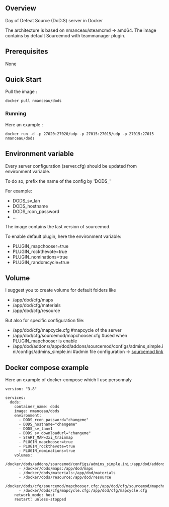 ## Overview

Day of Defeat Source (DoD:S) server in Docker

The architecture is based on nmanceau/steamcmd -> amd64.
The image contains by default Sourcemod with teammanager plugin.

## Prerequisites
None

## Quick Start
Pull the image :
```
docker pull nmanceau/dods
```

### Running
Here an example :
```
docker run -d -p 27020:27020/udp -p 27015:27015/udp -p 27015:27015 nmanceau/dods
```

## Environment variable
Every server configuration (server.cfg) should be updated from environment variable.

To do so, prefix the name of the config by 'DODS_'

For example:
* DODS_sv_lan
* DODS_hostname
* DODS_rcon_password
* ...

The image contains the last version of sourcemod.

To enable default plugin, here the environment variable:
* PLUGIN_mapchooser=true
* PLUGIN_rockthevote=true
* PLUGIN_nominations=true
* PLUGIN_randomcycle=true

## Volume
I suggest you to create volume for default folders like
* /app/dod/cfg/maps
* /app/dod/cfg/materials
* /app/dod/cfg/resource

But also for specific configuration file:
* /app/dod/cfg/mapcycle.cfg #mapcycle of the server
* /app/dod/cfg/sourcemod/mapchooser.cfg #used when PLUGIN_mapchooser is enable
* /app/dod/addons//app/dod/addons/sourcemod/configs/admins_simple.ini/configs/admins_simple.ini #admin file configuration -> [sourcemod link](https://wiki.alliedmods.net/Adding_Admins_(SourceMod))

## Docker compose example
Here an example of docker-compose which I use personnaly
```
version: "3.8"

services:
  dods:
    container_name: dods
    image: nmanceau/dods
    environment:
      - DODS_rcon_password="changeme"
      - DODS_hostname="changeme"
      - DODS_sv_lan=1
      - DODS_sv_downloadurl="changeme"
      - START_MAP=3xi_trainmap
      - PLUGIN_mapchooser=true
      - PLUGIN_rockthevote=true
      - PLUGIN_nominations=true
    volumes:
      - /docker/dods/addons/sourcemod/configs/admins_simple.ini:/app/dod/addons/sourcemod/configs/admins_simple.ini
      - /docker/dods/maps:/app/dod/maps
      - /docker/dods/materials:/app/dod/materials
      - /docker/dods/resource:/app/dod/resource
      - /docker/dods/cfg/sourcemod/mapchooser.cfg:/app/dod/cfg/sourcemod/mapchooser.cfg
      - /docker/dods/cfg/mapcycle.cfg:/app/dod/cfg/mapcycle.cfg
    network_mode: host
    restart: unless-stopped
```
